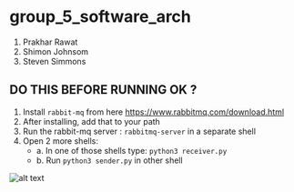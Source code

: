 # group_5_software_arch
1. Prakhar Rawat
2. Shimon Johnsom
3. Steven Simmons




## DO THIS BEFORE RUNNING OK ?
 1. Install `rabbit-mq` from here https://www.rabbitmq.com/download.html
 2. After installing, add that to your path
 3. Run the rabbit-mq server : `rabbitmq-server` in a separate shell
 4. Open 2 more shells:
    * a. In one of those shells type: `python3 receiver.py`
    * b. Run `python3 sender.py` in other shell  


![alt text](https://github.com/prakharrr/assets/group_5_software_arch/blob/master/assets/PROJECT_HEART.png "Running instance")

